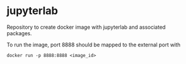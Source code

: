# jupyterlab
Repository to create docker image with jupyterlab and associated packages.

To run the image, port 8888 should be mapped to the external port with

```
docker run -p 8888:8888 <image_id>
```
